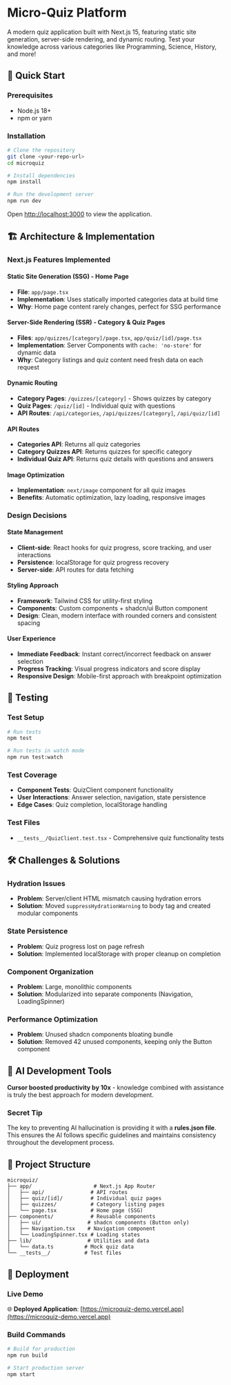 # Micro-Quiz Platform

A modern quiz application built with Next.js 15, featuring static site generation, server-side rendering, and dynamic routing. Test your knowledge across various categories like Programming, Science, History, and more!

## 🚀 Quick Start

### Prerequisites
- Node.js 18+ 
- npm or yarn

### Installation
```bash
# Clone the repository
git clone <your-repo-url>
cd microquiz

# Install dependencies
npm install

# Run the development server
npm run dev
```

Open [http://localhost:3000](http://localhost:3000) to view the application.

## 🏗️ Architecture & Implementation

### Next.js Features Implemented

#### **Static Site Generation (SSG) - Home Page**
- **File**: `app/page.tsx`
- **Implementation**: Uses statically imported categories data at build time
- **Why**: Home page content rarely changes, perfect for SSG performance

#### **Server-Side Rendering (SSR) - Category & Quiz Pages**
- **Files**: `app/quizzes/[category]/page.tsx`, `app/quiz/[id]/page.tsx`
- **Implementation**: Server Components with `cache: 'no-store'` for dynamic data
- **Why**: Category listings and quiz content need fresh data on each request

#### **Dynamic Routing**
- **Category Pages**: `/quizzes/[category]` - Shows quizzes by category
- **Quiz Pages**: `/quiz/[id]` - Individual quiz with questions
- **API Routes**: `/api/categories`, `/api/quizzes/[category]`, `/api/quiz/[id]`

#### **API Routes**
- **Categories API**: Returns all quiz categories
- **Category Quizzes API**: Returns quizzes for specific category
- **Individual Quiz API**: Returns quiz details with questions and answers

#### **Image Optimization**
- **Implementation**: `next/image` component for all quiz images
- **Benefits**: Automatic optimization, lazy loading, responsive images

### Design Decisions

#### **State Management**
- **Client-side**: React hooks for quiz progress, score tracking, and user interactions
- **Persistence**: localStorage for quiz progress recovery
- **Server-side**: API routes for data fetching

#### **Styling Approach**
- **Framework**: Tailwind CSS for utility-first styling
- **Components**: Custom components + shadcn/ui Button component
- **Design**: Clean, modern interface with rounded corners and consistent spacing

#### **User Experience**
- **Immediate Feedback**: Instant correct/incorrect feedback on answer selection
- **Progress Tracking**: Visual progress indicators and score display
- **Responsive Design**: Mobile-first approach with breakpoint optimization

## 🧪 Testing

### Test Setup
```bash
# Run tests
npm test

# Run tests in watch mode
npm run test:watch
```

### Test Coverage
- **Component Tests**: QuizClient component functionality
- **User Interactions**: Answer selection, navigation, state persistence
- **Edge Cases**: Quiz completion, localStorage handling

### Test Files
- `__tests__/QuizClient.test.tsx` - Comprehensive quiz functionality tests

## 🛠️ Challenges & Solutions

### **Hydration Issues**
- **Problem**: Server/client HTML mismatch causing hydration errors
- **Solution**: Moved `suppressHydrationWarning` to body tag and created modular components

### **State Persistence**
- **Problem**: Quiz progress lost on page refresh
- **Solution**: Implemented localStorage with proper cleanup on completion

### **Component Organization**
- **Problem**: Large, monolithic components
- **Solution**: Modularized into separate components (Navigation, LoadingSpinner)

### **Performance Optimization**
- **Problem**: Unused shadcn components bloating bundle
- **Solution**: Removed 42 unused components, keeping only the Button component

## 🤖 AI Development Tools

**Cursor boosted productivity by 10x** - knowledge combined with assistance is truly the best approach for modern development.

### **Secret Tip**
The key to preventing AI hallucination is providing it with a **rules.json file**. This ensures the AI follows specific guidelines and maintains consistency throughout the development process.


## 📁 Project Structure

```
microquiz/
├── app/                    # Next.js App Router
│   ├── api/               # API routes
│   ├── quiz/[id]/         # Individual quiz pages
│   ├── quizzes/           # Category listing pages
│   └── page.tsx           # Home page (SSG)
├── components/            # Reusable components
│   ├── ui/               # shadcn components (Button only)
│   ├── Navigation.tsx    # Navigation component
│   └── LoadingSpinner.tsx # Loading states
├── lib/                  # Utilities and data
│   └── data.ts          # Mock quiz data
└── __tests__/           # Test files
```

## 🚀 Deployment

### Live Demo
🌐 **Deployed Application**: [https://microquiz-demo.vercel.app](https://microquiz-demo.vercel.app)

### Build Commands
```bash
# Build for production
npm run build

# Start production server
npm start
```








